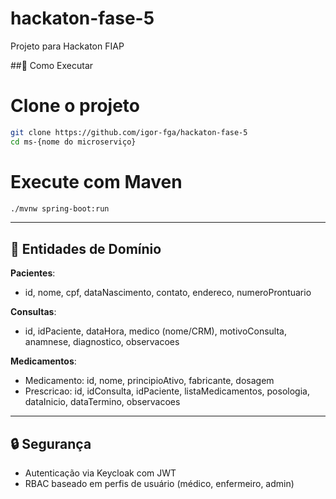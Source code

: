 # hackaton-fase-5
Projeto para Hackaton FIAP

##🧪 Como Executar

# Clone o projeto
```bash
git clone https://github.com/igor-fga/hackaton-fase-5
cd ms-{nome do microserviço}
```

# Execute com Maven
```bash
./mvnw spring-boot:run
```
---

## 🧩 Entidades de Domínio

**Pacientes**:
- id, nome, cpf, dataNascimento, contato, endereco, numeroProntuario

**Consultas**:
- id, idPaciente, dataHora, medico (nome/CRM), motivoConsulta, anamnese, diagnostico, observacoes

**Medicamentos**:
- Medicamento: id, nome, principioAtivo, fabricante, dosagem
- Prescricao: id, idConsulta, idPaciente, listaMedicamentos, posologia, dataInicio, dataTermino, observacoes

---


## 🔒 Segurança

- Autenticação via Keycloak com JWT
- RBAC baseado em perfis de usuário (médico, enfermeiro, admin)

